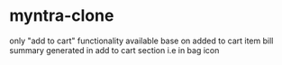 # myntra-clone

only "add to cart" functionality available base on added to cart item bill summary generated in add to cart section i.e in bag icon
